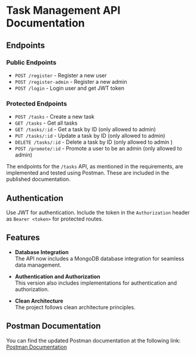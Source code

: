 # Task Management API Documentation


## Endpoints

### Public Endpoints

- `POST /register` - Register a new user
- `POST /register-admin` - Register a new admin
- `POST /login` - Login user and get JWT token

### Protected Endpoints

- `POST /tasks` - Create a new task
- `GET /tasks` - Get all tasks
- `GET /tasks/:id` - Get a task by ID (only allowed to admin)
- `PUT /tasks/:id` - Update a task by ID (only allowed to admin)
- `DELETE /tasks/:id` - Delete a task by ID (only allowed to admin )
- `POST /promote/:id` - Promote a user to be an admin (only allowed to admin)


The endpoints for the `/tasks` API, as mentioned in the requirements, are implemented and tested using Postman. These are included in the published documentation.

## Authentication

Use JWT for authentication. Include the token in the `Authorization` header as `Bearer <token>` for protected routes.

## Features

- **Database Integration**  
  The API now includes a MongoDB database integration for seamless data management.

- **Authentication and Authorization**  
  This version also includes implementations for authentication and authorization.

- **Clean Architecture**  
  The project follows clean architecture principles.

## Postman Documentation

You can find the updated Postman documentation at the following link:  
[Postman Documentation](https://documenter.getpostman.com/view/33710823/2sA35HWLLr)